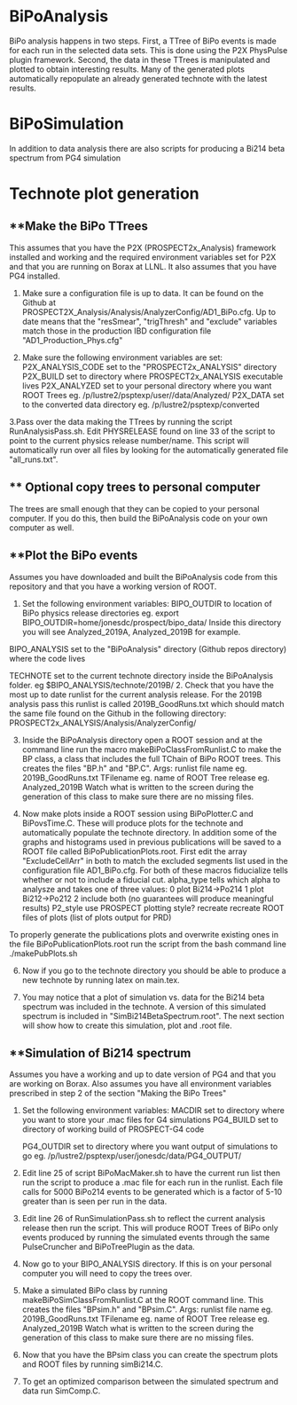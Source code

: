 # BiPoAnalysis
BiPo analysis happens in two steps. First, a TTree of BiPo events is made for
each run in the selected data sets. This is done using the P2X PhysPulse plugin
framework. Second, the data in these TTrees is manipulated and plotted to obtain
interesting results. Many of the generated plots automatically repopulate an 
already generated technote with the latest results.
# BiPoSimulation
In addition to data analysis there are also scripts for producing a Bi214 beta
spectrum from PG4 simulation
# Technote plot generation

**Make the BiPo TTrees
----------------------
This assumes that you have the P2X (PROSPECT2x_Analysis) framework installed and
working and the required environment variables set for P2X and that you are 
running on Borax at LLNL. It also assumes that you have PG4 installed.

1. Make sure a configuration file is up to data. It can be found on the Github at
PROSPECT2X_Analysis/Analysis/AnalyzerConfig/AD1_BiPo.cfg. Up to date means that the
"resSmear", "trigThresh" and "exclude" variables match those in the production IBD
configuration file "AD1_Production_Phys.cfg" 

2. Make sure the following environment variables are set:
P2X_ANALYSIS_CODE  set to the "PROSPECT2x_ANALYSIS" directory
P2X_BUILD          set to directory where PROSPECT2x_ANALYSIS executable lives
P2X_ANALYZED       set to your personal directory where you want ROOT Trees
                     eg. /p/lustre2/psptexp/user/<username>/data/Analyzed/
P2X_DATA           set to the converted data directory 
	             eg. /p/lustre2/psptexp/converted

3.Pass over the data making the TTrees by running the script
RunAnalysisPass.sh. Edit PHYSRELEASE found on line 33 of the script to point to the
current physics release number/name. This script will automatically run over all 
files by looking for the automatically generated file "all_runs.txt".

** Optional copy trees to personal computer
-------------------------------------------
The trees are small enough that they can be copied to your personal computer.
If you do this, then build the BiPoAnalysis code on your own computer as well.

**Plot the BiPo events
----------------------
Assumes you have downloaded and built the BiPoAnalysis code from this repository
and that you have a working version of ROOT. 

1. Set the following environment variables:
BIPO_OUTDIR to location of BiPo physics release directories
  eg. export BIPO_OUTDIR=home/jonesdc/prospect/bipo_data/ Inside this directory
  you will see Analyzed_2019A, Analyzed_2019B for example.
  
BIPO_ANALYSIS      set to the "BiPoAnalysis" directory (Github repos directory)
                   where the code lives
		   
TECHNOTE           set to the current technote directory inside the BiPoAnalysis
                   folder. eg $BIPO_ANALYSIS/technote/2019B/
2. Check that you have the most up to date runlist for the current analysis release.
For the 2019B analysis pass this runlist is called 2019B_GoodRuns.txt which should
match the same file found on the Github in the following directory:
PROSPECT2x_ANALYSIS/Analysis/AnalyzerConfig/

3. Inside the BiPoAnalysis directory open a ROOT session and at the command line
run the macro makeBiPoClassFromRunlist.C to make the BP class, a class that includes
the full TChain of BiPo ROOT trees. This creates the files "BP.h" and "BP.C".
Args: runlist file name  eg. 2019B_GoodRuns.txt
      TFilename          eg. name of ROOT Tree
      release            eg. Analyzed_2019B
Watch what is written to the screen during the generation of this class to make sure
there are no missing files.

5. Now make plots inside a ROOT session using BiPoPlotter.C and BiPovsTime.C. These
will produce plots for the technote and automatically populate the technote directory.
In addition some of the graphs and histograms used in previous publications will be 
saved to a ROOT file called BiPoPublicationPlots.root. 
First edit the array "ExcludeCellArr" in both to match the excluded segments list
used in the configuration file AD1_BiPo.cfg. For both of these macros
     fiducialize      tells whether or not to include a fiducial cut.
     alpha_type       tells which alpha to analysze and takes one of three values:
                         0 plot Bi214->Po214
                         1 plot Bi212->Po212
                         2 include both (no guarantees will produce meaningful results)
     P2_style         use PROSPECT plotting style?
     recreate         recreate ROOT files of plots (list of plots output for PRD)
     
To properly generate the publications plots and overwrite existing ones in the file
BiPoPublicationPlots.root run the script from the bash command line ./makePubPlots.sh

6. Now if you go to the technote directory you should be able to produce a new technote
by running latex on main.tex.

7. You may notice that a plot of simulation vs. data for the Bi214 beta spectrum was
included in the technote. A version of this simulated spectrum is included in 
"SimBi214BetaSpectrum.root". The next section will show how to create this simulation,
plot and .root file.

**Simulation of Bi214 spectrum
---------------------------------
Assumes you have a working and up to date version of PG4 and that you are working on 
Borax. Also assumes you have all environment variables prescribed in step 2 of the
section "Making the BiPo Trees"

1. Set the following environment variables:
     MACDIR           set to directory where you want to store your .mac files for G4 
                      simulations
     PG4_BUILD        set to directory of working build of PROSPECT-G4 code
     
     PG4_OUTDIR       set to directory where you want output of simulations to go
                      eg. /p/lustre2/psptexp/user/jonesdc/data/PG4_OUTPUT/

2. Edit line 25 of script BiPoMacMaker.sh to have the current run list then run the
script to produce a .mac file for each run in the runlist. Each file calls for 5000
BiPo214 events to be generated which is a factor of 5-10 greater than is seen per
run in the data.

3. Edit line 26 of RunSimulationPass.sh to reflect the current analysis release then
run the script. This will produce ROOT Trees of BiPo only events produced by running
the simulated events through the same PulseCruncher and BiPoTreePlugin as the data.

4. Now go to your BIPO_ANALYSIS directory. If this is on your personal computer you
will need to copy the trees over.

5. Make a simulated BiPo class by running makeBiPoSimClassFromRunlist.C at the ROOT
command line. This creates the files "BPsim.h" and "BPsim.C".
Args: runlist file name  eg. 2019B_GoodRuns.txt
      TFilename          eg. name of ROOT Tree
      release            eg. Analyzed_2019B
Watch what is written to the screen during the generation of this class to make sure
there are no missing files. 

6. Now that you have the BPsim class you can create the spectrum plots and ROOT files
by running simBi214.C.

7. To get an optimized comparison between the simulated spectrum and data run SimComp.C.
     
